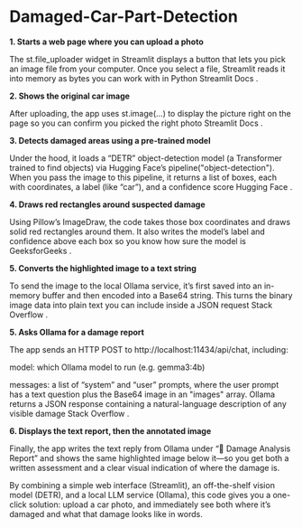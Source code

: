 # Damaged-Car-Part-Detection

__1. Starts a web page where you can upload a photo__

The st.file_uploader widget in Streamlit displays a button that lets you pick an image file from your computer. Once you select a file, Streamlit reads it into memory as bytes you can work with in Python 
Streamlit Docs
.

__2. Shows the original car image__

After uploading, the app uses st.image(...) to display the picture right on the page so you can confirm you picked the right photo 
Streamlit Docs
.

__3. Detects damaged areas using a pre-trained model__

Under the hood, it loads a “DETR” object-detection model (a Transformer trained to find objects) via Hugging Face’s pipeline("object-detection"). When you pass the image to this pipeline, it returns a list of boxes, each with coordinates, a label (like “car”), and a confidence score 
Hugging Face
.

__4. Draws red rectangles around suspected damage__

Using Pillow’s ImageDraw, the code takes those box coordinates and draws solid red rectangles around them. It also writes the model’s label and confidence above each box so you know how sure the model is 
GeeksforGeeks
.

__5. Converts the highlighted image to a text string__

To send the image to the local Ollama service, it’s first saved into an in-memory buffer and then encoded into a Base64 string. This turns the binary image data into plain text you can include inside a JSON request 
Stack Overflow
.

__5. Asks Ollama for a damage report__

The app sends an HTTP POST to http://localhost:11434/api/chat, including:

model: which Ollama model to run (e.g. gemma3:4b)

messages: a list of “system” and “user” prompts, where the user prompt has a text question plus the Base64 image in an "images" array.
Ollama returns a JSON response containing a natural-language description of any visible damage 
Stack Overflow
.

__6. Displays the text report, then the annotated image__

Finally, the app writes the text reply from Ollama under “📝 Damage Analysis Report” and shows the same highlighted image below it—so you get both a written assessment and a clear visual indication of where the damage is.

By combining a simple web interface (Streamlit), an off-the-shelf vision model (DETR), and a local LLM service (Ollama), this code gives you a one-click solution: upload a car photo, and immediately see both where it’s damaged and what that damage looks like in words.
